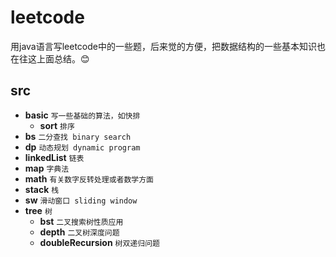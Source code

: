 # leetcode
用java语言写leetcode中的一些题，后来觉的方便，把数据结构的一些基本知识也在往这上面总结。:blush:
## src
- **basic**                     `写一些基础的算法，如快排`
   - **sort**                   `排序`
- **bs**                        `二分查找 binary search`
- **dp**                        `动态规划 dynamic program`
- **linkedList**               `链表`
- **map**                      `字典法`
- **math**                      `有关数字反转处理或者数学方面`
- **stack**                     `栈`
- **sw**                        `滑动窗口 sliding window`
- **tree**                     `树`
   - **bst**                     `二叉搜索树性质应用`
   - **depth**                   `二叉树深度问题`
   - **doubleRecursion**         `树双递归问题`